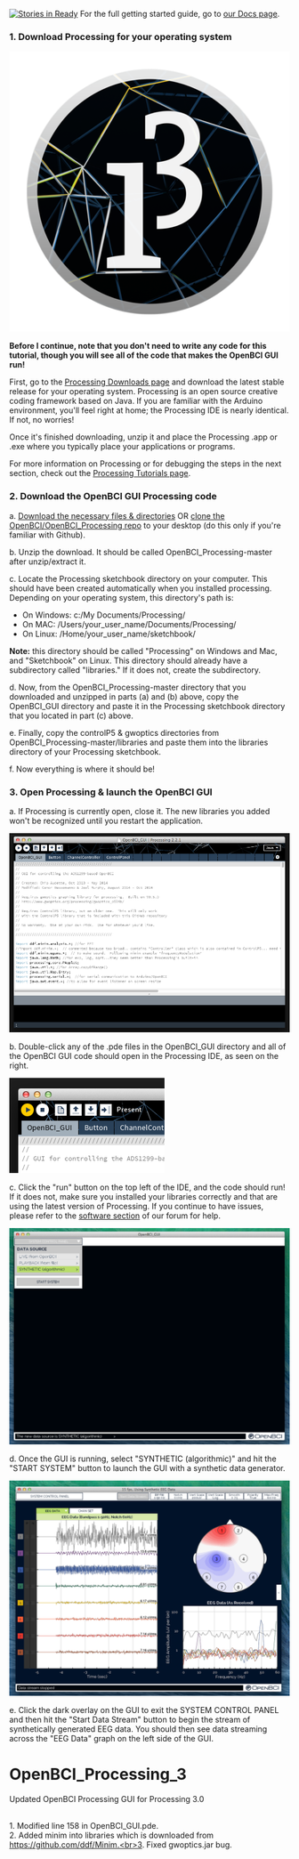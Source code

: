 [![Stories in Ready](https://badge.waffle.io/OpenBCI/OpenBCI_Processing.png?label=ready&title=Ready)](https://waffle.io/OpenBCI/OpenBCI_Processing)
For the full getting started guide, go to [our Docs page](http://docs.openbci.com/tutorials/01-GettingStarted).

### 1. Download Processing for your operating system

![Processing IDE](readme-assets/Processing.png)

**Before I continue, note that you don't need to write any code for this tutorial, though you will see all of the code that makes the OpenBCI GUI run!**

First, go to the [Processing Downloads page](https://www.processing.org/download/?processing) and download the latest stable release for your operating system. Processing is an open source creative coding framework based on Java. If you are familiar with the Arduino environment, you'll feel right at home; the Processing IDE is nearly identical. If not, no worries!

Once it's finished downloading, unzip it and place the Processing .app or .exe where you typically place your applications or programs.

For more information on Processing or for debugging the steps in the next section, check out the [Processing Tutorials page](https://www.processing.org/tutorials/).

### 2. Download the OpenBCI GUI Processing code

 a. [Download the necessary files & directories](https://github.com/OpenBCI/OpenBCI_Processing/archive/master.zip) OR [clone the OpenBCI/OpenBCI_Processing repo](github-mac://openRepo/https://github.com/OpenBCI/OpenBCI_Processing) to your desktop (do this only if you're familiar with Github).

 b. Unzip the download. It should be called OpenBCI_Processing-master after unzip/extract it.

 c. Locate the Processing sketchbook directory on your computer. This should have been created automatically when you installed processing. Depending on your operating system, this directory's path is:

* On Windows: c:/My Documents/Processing/
* On MAC: /Users/your_user_name/Documents/Processing/
* On Linux: /Home/your_user_name/sketchbook/

**Note:** this directory should be called "Processing" on Windows and Mac, and "Sketchbook" on Linux. This directory should already have a subdirectory called "libraries." If it does not, create the subdirectory.

 d. Now, from the OpenBCI_Processing-master directory that you downloaded and unzipped in parts (a) and (b) above, copy the OpenBCI_GUI directory and paste it in the Processing sketchbook directory that you located in part (c) above.

 e. Finally, copy the controlP5 & gwoptics directories from OpenBCI_Processing-master/libraries and paste them into the libraries directory of your Processing sketchbook.

 f. Now everything is where it should be!

### 3. Open Processing & launch the OpenBCI GUI

a. If Processing is currently open, close it. The new libraries you added won't be recognized until you restart the application.

![Processing IDE](readme-assets/OpenBCI_GUI_Processing.png)

b. Double-click any of the .pde files in the OpenBCI_GUI directory and all of the OpenBCI GUI code should open in the Processing IDE, as seen on the right.

![Play Button](readme-assets/playButton.png)

c. Click the "run" button on the top left of the IDE, and the code should run! If it does not, make sure you installed your libraries correctly and that are using the latest version of Processing. If you continue to have issues, please refer to the [software section](http://www.openbci.com/index.php/forum/#/categories/software) of our forum for help.

![Synthetic](readme-assets/Synthetic.png)

d. Once the GUI is running, select "SYNTHETIC (algorithmic)" and hit the "START SYSTEM" button to launch the GUI with a synthetic data generator.

![Start Data Stream](readme-assets/StartDataStream.png)

e. Click the dark overlay on the GUI to exit the SYSTEM CONTROL PANEL and then hit the "Start Data Stream" button to begin the stream of synthetically generated EEG data. You should then see data streaming across the "EEG Data" graph on the left side of the GUI. 

# OpenBCI_Processing_3
Updated OpenBCI Processing GUI for Processing 3.0

<br> 1. Modified line 158 in OpenBCI_GUI.pde.<br>2. Added minim into libraries which is downloaded from https://github.com/ddf/Minim.<br>3. Fixed gwoptics.jar bug.
